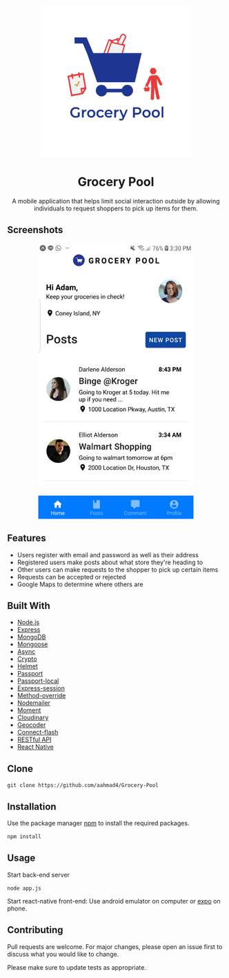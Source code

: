 <p align="center"> 
  <img src="logo.png" align="" alt="Logo" height="350px" width="350px">
</p>
 
<h1 align="center">Grocery Pool</h1> 

<p align="center">
A mobile application that helps limit social interaction outside by allowing individuals to request shoppers to pick up items for them.
</p>

## Screenshots

<p align="center">
  <img src="grocery_pool_feed.jpg" height="640px" width="360px">
</p>

## Features 

* Users register with email and password as well as their address
* Registered users make posts about what store they're heading to
* Other users can make requests to the shopper to pick up certain items
* Requests can be accepted or rejected
* Google Maps to determine where others are

## Built With

* [Node.js](https://nodejs.org/)
* [Express](https://expressjs.com/)
* [MongoDB](https://www.mongodb.com/)
* [Mongoose](http://mongoosejs.com/)
* [Async](http://caolan.github.io/async/)
* [Crypto](https://nodejs.org/api/crypto.html#crypto_crypto)
* [Helmet](https://helmetjs.github.io/)
* [Passport](http://www.passportjs.org/)
* [Passport-local](https://github.com/jaredhanson/passport-local#passport-local)
* [Express-session](https://github.com/expressjs/session#express-session)
* [Method-override](https://github.com/expressjs/method-override#method-override)
* [Nodemailer](https://nodemailer.com/about/)
* [Moment](https://momentjs.com/)
* [Cloudinary](https://cloudinary.com/)
* [Geocoder](https://github.com/wyattdanger/geocoder#geocoder)
* [Connect-flash](https://github.com/jaredhanson/connect-flash#connect-flash)
* [RESTful API](https://restfulapi.net/)
* [React Native](https://reactnative.dev/)

## Clone

```
git clone https://github.com/aahmad4/Grocery-Pool
```

## Installation

Use the package manager [npm](https://www.npmjs.com/) to install the required packages.

```bash
npm install 
```

## Usage

Start back-end server
```
node app.js
```
Start react-native front-end: Use android emulator on computer or [expo](https://expo.io/) on phone.


## Contributing

Pull requests are welcome. For major changes, please open an issue first to discuss what you would like to change.

Please make sure to update tests as appropriate.

